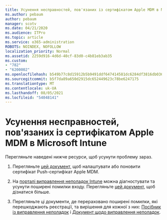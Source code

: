 ```yaml
---
title: Усунення несправностей, пов'язаних із сертифікатом Apple MDM в Microsoft Intune
ms.author: pebaum
author: pebaum
manager: scotv
ms.date: 04/21/2020
ms.audience: ITPro
ms.topic: article
ms.service: o365-administration
ROBOTS: NOINDEX, NOFOLLOW
localization_priority: Normal
ms.assetid: 2259d916-4d6d-40cf-83d0-c4b81eb3ab35
ms.custom:
- "782"
- "6200002"
ms.openlocfilehash: b549b77c8d15912b5b9491ddf647414581dc6284df3816db0368bbc8470346eb
ms.sourcegitcommit: b5f7da89a650d2915dc652449623c78be6247175
ms.translationtype: MT
ms.contentlocale: uk-UA
ms.lasthandoff: 08/05/2021
ms.locfileid: "54048141"
---
```

# <a name="troubleshoot-issues-with-apple-mdm-push-certificate-in-microsoft-intune"></a>Усунення несправностей, пов'язаних із сертифікатом Apple MDM в Microsoft Intune

Перегляньте наведені нижче ресурси, щоб усунути проблему зараз.
  
1. Перегляньте [цей документ,](https://docs.microsoft.com/intune/apple-mdm-push-certificate-get) щоб налаштувати або поновити сертифікат Push-сертифікат Apple MDM.

2. На [порталі виправлення неполадок Intune](https://devicemanagement.microsoft.com/#blade/Microsoft_Intune_DeviceSettings/TroubleshootBlade) можна діагностувати та усунути поширені помилки входу. Перегляньте [цей документ,](https://docs.microsoft.com/intune/help-desk-operators) щоб дізнатися більше.

3. Перегляньте ці документи, де перераховано поширені помилки, які перешкоджають реєстрації, та вирішення для кожної з них: [Посібник із виправлення неполадок](https://support.microsoft.com/help/4039809/troubleshooting-ios-device-enrollment-in-intune) і [Документ щодо виправлення неполадок](https://docs.microsoft.com/troubleshoot/mem/intune/troubleshoot-device-enrollment-in-intune).
